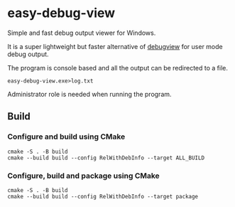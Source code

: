 # easy-debug-view

Simple and fast debug output viewer for Windows.

It is a super lightweight but faster alternative of [debugview](https://learn.microsoft.com/en-us/sysinternals/downloads/debugview) for user mode debug output. 

The program is console based and all the output can be redirected to a file.

```console
easy-debug-view.exe>log.txt
```

Administrator role is needed when running the program.

## Build
### Configure and build using CMake
```console
cmake -S . -B build
cmake --build build --config RelWithDebInfo --target ALL_BUILD
```
### Configure, build and package using CMake
```console
cmake -S . -B build
cmake --build build --config RelWithDebInfo --target package
```
